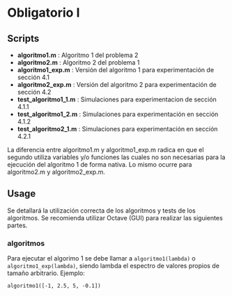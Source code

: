 # Obligatorio I

## Scripts
- **algoritmo1.m** : Algoritmo 1 del problema 2
- **algoritmo2.m** : Algoritmo 2 del problema 1
- **algoritmo1_exp.m** : Versión del algoritmo 1 para experimentación de sección 4.1
- **algoritmo2_exp.m** : Versión del algoritmo 2 para experimentación de sección 4.2
- **test_algoritmo1_1.m** : Simulaciones para experimentacion de sección 4.1.1
- **test_algoritmo1_2.m** : Simulaciones para experimentación en sección 4.1.2
- **test_algoritmo2_1.m** : Simulaciones para experimentación en sección 4.2.1

La diferencia entre algoritmo1.m y algoritmo1_exp.m radica en que el segundo utiliza variables y/o funciones las cuales no son necesarias para la ejecución del algoritmo 1 de forma nativa.
Lo mismo ocurre para algoritmo2.m y algoritmo2_exp.m.

## Usage
Se detallará la utilización correcta de los algoritmos y tests de los algoritmos. Se recomienda utilizar Octave (GUI) para realizar las siguientes partes.

### algoritmos
Para ejecutar el algorimo 1 se debe llamar a `algoritmo1(lambda)` o `algoritmo1_exp(lambda)`, siendo lambda el espectro de valores propios de tamaño arbitrario.
Ejemplo:
```
algoritmo1([-1, 2.5, 5, -0.1])

```
